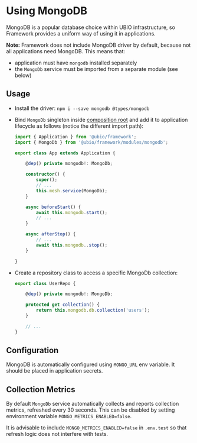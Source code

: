 # Using MongoDB

MongoDB is a popular database choice within UBIO infrastructure, so Framework provides a uniform way of using it in applications.

**Note:** Framework does not include MongoDB driver by default, because not all applications need MongoDB. This means that:

- application must have `mongodb` installed separately
- the `MongoDb` service must be imported from a separate module (see below)

## Usage

- Install the driver: `npm i --save mongodb @types/mongodb`

- Bind `MongoDb` singleton inside [composition root](./application.md) and add it to application lifecycle as follows (notice the different import path):

    ```ts
    import { Application } from '@ubio/framework';
    import { MongoDb } from '@ubio/framework/modules/mongodb';

    export class App extends Application {

        @dep() private mongodb!: MongoDb;

        constructor() {
            super();
            // ...
            this.mesh.service(MongoDb);
        }

        async beforeStart() {
            await this.mongodb.start();
            // ...
        }

        async afterStop() {
            // ...
            await this.mongodb..stop();
        }

    }
    ```

- Create a repository class to access a specific MongoDb collection:

    ```ts
    export class UserRepo {

        @dep() private mongodb!: MongoDb;

        protected get collection() {
            return this.mongodb.db.collection('users');
        }

        // ...
    }
    ```

## Configuration

MongoDB is automatically configured using `MONGO_URL` env variable. It should be placed in application secrets.

## Collection Metrics

By default `MongoDb` service automatically collects and reports collection metrics, refreshed every 30 seconds. This can be disabled by setting environment variable `MONGO_METRICS_ENABLED=false`.

It is advisable to include `MONGO_METRICS_ENABLED=false` in `.env.test` so that refresh logic does not interfere with tests.
